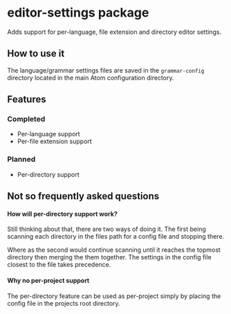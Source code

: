 # editor-settings package

Adds support for per-language, file extension and directory editor settings.

## How to use it

The language/grammar settings files are saved in the `grammar-config` directory
located in the main Atom configuration directory.

## Features

### Completed

- Per-language support
- Per-file extension support

### Planned

- Per-directory support

## Not so frequently asked questions

#### How will per-directory support work?

Still thinking about that, there are two ways of doing it. The first being scanning
each directory in the files path for a config file and stopping there.

Where as the second would continue scanning until it reaches the topmost directory
then merging the them together. The settings in the config file closest to the file
takes precedence.

#### Why no per-project support

The per-directory feature can be used as per-project simply by placing the config
file in the projects root directory.
